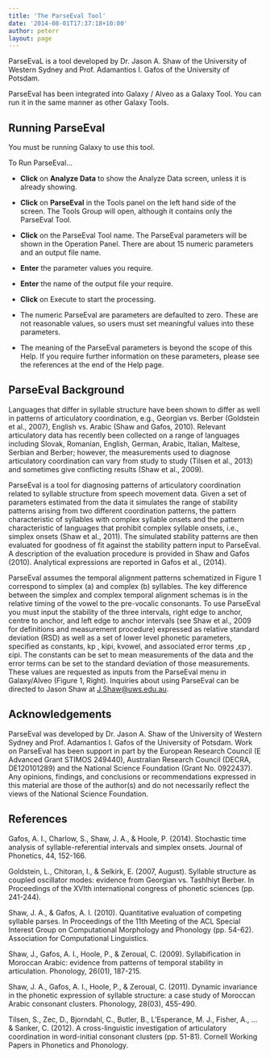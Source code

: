 ```yaml
---
title: 'The ParseEval Tool'
date: '2014-08-01T17:37:18+10:00'
author: peterr
layout: page
---
```


ParseEvaL is a tool developed by Dr. Jason A. Shaw of the University of Western Sydney and Prof. Adamantios I. Gafos of the University of Potsdam.

ParseEval has been integrated into Galaxy / Alveo as a Galaxy Tool. You can run it in the same manner as other Galaxy Tools.

## **Running ParseEval**

You must be running Galaxy to use this tool.

To Run ParseEval…

- **Click** on **Analyze Data** to show the Analyze Data screen, unless it is already showing.
- **Click** on **ParseEval** in the Tools panel on the left hand side of the screen. The Tools Group will open, although it contains only the ParseEval Tool.
- **Click** on the ParseEval Tool name. The ParseEval parameters will be shown in the Operation Panel. There are about 15 numeric parameters and an output file name.
- **Enter** the parameter values you require.
- **Enter** the name of the output file your require.
- **Click** on Execute to start the processing.



- The numeric ParseEval are parameters are defaulted to zero. These are not reasonable values, so users must set meaningful values into these parameters.
- The meaning of the ParseEval parameters is beyond the scope of this Help. If you require further information on these parameters, please see the references at the end of the Help page.

## **ParseEval Background**

Languages that differ in syllable structure have been shown to differ as well in patterns of articulatory coordination, e.g., Georgian vs. Berber (Goldstein et al., 2007), English vs. Arabic (Shaw and Gafos, 2010). Relevant articulatory data has recently been collected on a range of languages including Slovak, Romanian, English, German, Arabic, Italian, Maltese, Serbian and Berber; however, the measurements used to diagnose articulatory coordination can vary from study to study (Tilsen et al., 2013) and sometimes give conflicting results (Shaw et al., 2009).

ParseEval is a tool for diagnosing patterns of articulatory coordination related to syllable structure from speech movement data. Given a set of parameters estimated from the data it simulates the range of stability patterns arising from two different coordination patterns, the pattern characteristic of syllables with complex syllable onsets and the pattern characteristic of languages that prohibit complex syllable onsets, i.e., simplex onsets (Shaw et al., 2011). The simulated stability patterns are then evaluated for goodness of fit against the stability pattern input to ParseEval. A description of the evaluation procedure is provided in Shaw and Gafos (2010). Analytical expressions are reported in Gafos et al., (2014).

ParseEval assumes the temporal alignment patterns schematized in Figure 1 correspond to simplex (a) and complex (b) syllables. The key difference between the simplex and complex temporal alignment schemas is in the relative timing of the vowel to the pre-vocalic consonants. To use ParseEval you must input the stability of the three intervals, right edge to anchor, centre to anchor, and left edge to anchor intervals (see Shaw et al., 2009 for definitions and measurement procedure) expressed as relative standard deviation (RSD) as well as a set of lower level phonetic parameters, specified as constants, kp , kipi, kvowel, and associated error terms ,ɛp , ɛipi. The constants can be set to mean measurements of the data and the error terms can be set to the standard deviation of those measurements. These values are requested as inputs from the ParseEval menu in Galaxy/Alveo (Figure 1, Right). Inquiries about using ParseEval can be directed to Jason Shaw at J.Shaw@uws.edu.au.

## **Acknowledgements** 

ParseEval was developed by Dr. Jason A. Shaw of the University of Western Sydney and Prof. Adamantios I. Gafos of the University of Potsdam. Work on ParseEval has been support in part by the European Research Council (E Advanced Grant STIMOS 249440), Australian Research Council (DECRA, DE120101289) and the National Science Foundation (Grant No. 0922437). Any opinions, findings, and conclusions or recommendations expressed in this material are those of the author(s) and do not necessarily reflect the views of the National Science Foundation.

## **References**

Gafos, A. I., Charlow, S., Shaw, J. A., &amp; Hoole, P. (2014). Stochastic time analysis of syllable-referential intervals and simplex onsets. Journal of Phonetics, 44, 152-166.

Goldstein, L., Chitoran, I., &amp; Selkirk, E. (2007, August). Syllable structure as coupled oscillator modes: evidence from Georgian vs. Tashlhiyt Berber. In Proceedings of the XVIth international congress of phonetic sciences (pp. 241-244).

Shaw, J. A., &amp; Gafos, A. I. (2010). Quantitative evaluation of competing syllable parses. In Proceedings of the 11th Meeting of the ACL Special Interest Group on Computational Morphology and Phonology (pp. 54-62). Association for Computational Linguistics.

Shaw, J., Gafos, A. I., Hoole, P., &amp; Zeroual, C. (2009). Syllabification in Moroccan Arabic: evidence from patterns of temporal stability in articulation. Phonology, 26(01), 187-215.

Shaw, J. A., Gafos, A. I., Hoole, P., &amp; Zeroual, C. (2011). Dynamic invariance in the phonetic expression of syllable structure: a case study of Moroccan Arabic consonant clusters. Phonology, 28(03), 455-490.

Tilsen, S., Zec, D., Bjorndahl, C., Butler, B., L’Esperance, M. J., Fisher, A., … &amp; Sanker, C. (2012). A cross-linguistic investigation of articulatory coordination in word-initial consonant clusters (pp. 51-81). Cornell Working Papers in Phonetics and Phonology.